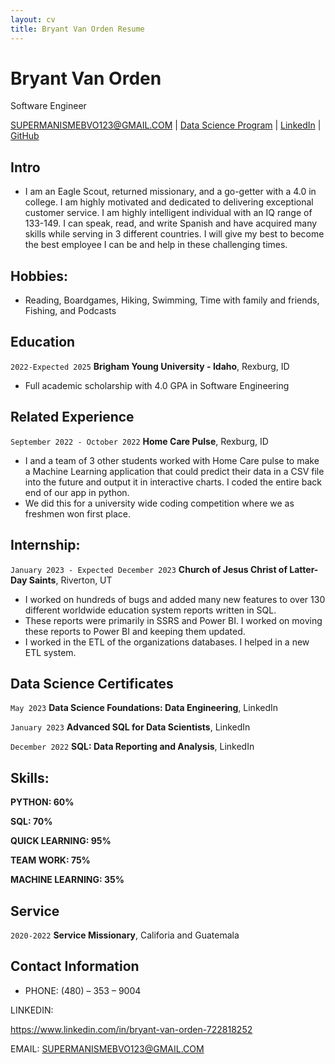 ```yaml
---
layout: cv
title: Bryant Van Orden Resume
---
```

# Bryant Van Orden
Software Engineer

<div id="webaddress">
<a href="SUPERMANISMEBVO123@GMAIL.COM">SUPERMANISMEBVO123@GMAIL.COM</a>
| <a href="https://byuidatascience.github.io/development.html">Data Science Program</a>
| <a href="https://www.linkedin.com/in/bryant-van-orden-722818252/">LinkedIn</a>
| <a href="https://github.com/byuids-resumes">GitHub</a>
</div>

<!-- https://www.monique.tech/the-art-of-markdown -->

## Intro

- I am an Eagle Scout, returned
missionary, and a go-getter with a 4.0
in college. I am highly motivated and
dedicated to delivering exceptional
customer service. I am highly
intelligent individual with an IQ range
of 133-149. I can speak, read, and
write Spanish and have acquired
many skills while serving in 3 different
countries. I will give my best to
become the best employee I can be
and help in these challenging times.

## Hobbies:

- Reading, Boardgames, Hiking,
Swimming, Time with family and
friends, Fishing, and Podcasts

## Education

`2022-Expected 2025`
__Brigham Young University - Idaho__, Rexburg, ID

- Full academic scholarship with 4.0 GPA in Software Engineering


## Related Experience

`September 2022 - October 2022`
__Home Care Pulse__, Rexburg, ID

- I and a team of 3 other students worked with Home Care pulse to make a Machine Learning application that could predict their data in a CSV file into the future and output it in interactive charts. I coded the entire back end of our app in python.
- We did this for a university wide coding competition where we as freshmen won first place.


## Internship:

`January 2023 - Expected December 2023`
__Church of Jesus Christ of Latter-Day Saints__,  Riverton, UT

- I worked on hundreds of bugs and added many new features to
over 130 different worldwide education system reports written in
SQL.
- These reports were primarily in SSRS and Power BI. I
worked on moving these reports to Power BI and keeping them
updated.
- I worked in the ETL of the organizations databases. I helped in a new ETL system.

## Data Science Certificates

`May 2023`
__Data Science Foundations: Data Engineering__, LinkedIn

`January 2023`
__Advanced SQL for Data Scientists__, LinkedIn

`December 2022`
__SQL: Data Reporting and Analysis__, LinkedIn

## Skills:

__PYTHON: 60%__

__SQL: 70%__

__QUICK LEARNING: 95%__

__TEAM WORK: 75%__

__MACHINE LEARNING: 35%__

## Service 

`2020-2022`
__Service Missionary__, Califoria and Guatemala

## Contact Information

- PHONE:
(480) – 353 – 9004

LINKEDIN:

https://www.linkedin.com/in/bryant-van-orden-722818252

EMAIL:
SUPERMANISMEBVO123@GMAIL.COM



<!-- ### Footer

Last updated: May 2013 -->


